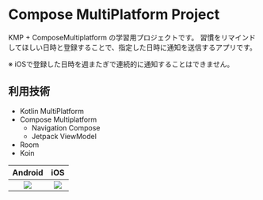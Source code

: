 Compose MultiPlatform Project
==============================

KMP + ComposeMultiplatform の学習用プロジェクトです。
習慣をリマインドしてほしい日時と登録することで、指定した日時に通知を送信するアプリです。

※ iOSで登録した日時を週またぎで連続的に通知することはできません。

## 利用技術

- Kotlin MultiPlatform
- Compose Multiplatform
    - Navigation Compose
    - Jetpack ViewModel
- Room
- Koin

|                                           Android                                           |                                             iOS                                             |
|:-------------------------------------------------------------------------------------------:|:-------------------------------------------------------------------------------------------:|
| <img src="https://github.com/user-attachments/assets/7433fb91-8557-43ce-a963-efd9e1bc181b"> | <img src="https://github.com/user-attachments/assets/597a4706-c639-495e-a993-73508102be98"> |
